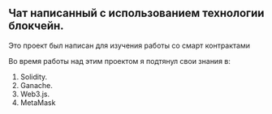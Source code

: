 ## Чат написанный с использованием технологии блокчейн.
Это проект был написан для изучения работы со смарт контрактами
 
Во время работы над этим проектом я подтянул свои знания в: 
1. Solidity.
2. Ganache.
3. Web3.js.
4. MetaMask
